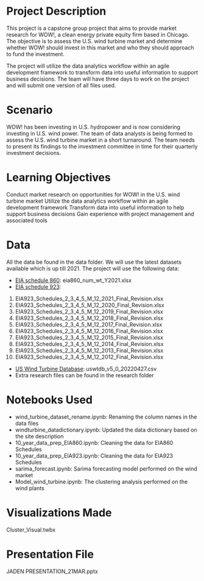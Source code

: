 # Project Description

This project is a capstone group project that aims to provide market research for WOW!, a clean energy private equity firm based in Chicago. The objective is to assess the U.S. wind turbine market and determine whether WOW! should invest in this market and who they should approach to fund the investment.

The project will utilize the data analytics workflow within an agile development framework to transform data into useful information to support business decisions. The team will have three days to work on the project and will submit one version of all files used.

# Scenario

WOW! has been investing in U.S. hydropower and is now considering investing in U.S. wind power. The team of data analysts is being formed to assess the U.S. wind turbine market in a short turnaround. The team needs to present its findings to the investment committee in time for their quarterly investment decisions.

# Learning Objectives

Conduct market research on opportunities for WOW! in the U.S. wind turbine market
Utilize the data analytics workflow within an agile development framework
Transform data into useful information to help support business decisions
Gain experience with project management and associated tools

# Data
All the data be found in the data folder. We will use the latest datasets available which is up till 2021. The project will use the following data:
- [EIA schedule 860](https://www.eia.gov/electricity/data/eia860/): eia860_num_wt_Y2021.xlsx
- [EIA schedule 923](https://www.eia.gov/electricity/data/eia923/): 
1. EIA923_Schedules_2_3_4_5_M_12_2021_Final_Revision.xlsx
2. EIA923_Schedules_2_3_4_5_M_12_2020_Final_Revision.xlsx
3. EIA923_Schedules_2_3_4_5_M_12_2019_Final_Revision.xlsx
4. EIA923_Schedules_2_3_4_5_M_12_2018_Final_Revision.xlsx
5. EIA923_Schedules_2_3_4_5_M_12_2017_Final_Revision.xlsx
6. EIA923_Schedules_2_3_4_5_M_12_2016_Final_Revision.xlsx
7. EIA923_Schedules_2_3_4_5_M_12_2015_Final_Revision.xlsx
8. EIA923_Schedules_2_3_4_5_M_12_2014_Final_Revision.xlsx
9. EIA923_Schedules_2_3_4_5_M_12_2013_Final_Revision.xlsx
10. EIA923_Schedules_2_3_4_5_M_12_2012_Final_Revision.xlsx
- [US Wind Turbine Database](https://eerscmap.usgs.gov/uswtdb/): uswtdb_v5_0_20220427.csv
- Extra research files can be found in the research folder

# Notebooks Used
- wind_turbine_dataset_rename.ipynb: Renaming the column names in the data files
- windturbine_datadictionary.ipynb: Updated the data dictionary based on the site description
- 10_year_data_prep_EIA860.ipynb: Cleaning the data for EIA860 Schedules
- 10_year_data_prep_EIA923.ipynb: Cleaning the data for EIA923 Schedules
- sarima_forecast.ipynb: Sarima forecasting model performed on the wind market
- Model_wind_turbine.ipynb: The clustering analysis performed on the wind plants

# Visualizations Made
Cluster_Visual.twbx

# Presentation File
JADEN PRESENTATION_21MAR.pptx